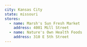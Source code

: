 ```yaml
---
city: Kansas City
state: missouri
stores:
  - name: Marsh's Sun Fresh Market
    address: 4001 Mill Street
  - name: Nature's Own Health Foods
    address: 310 E 5th Street
---
```

